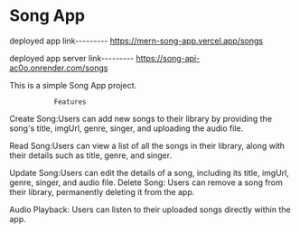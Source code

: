  # Song App
deployed app link--------- https://mern-song-app.vercel.app/songs

deployed app server link--------- https://song-api-ac0o.onrender.com/songs


This is a simple Song App project. 


               Features
Create Song:Users can add new songs to their library by providing the song's title,
imgUrl, genre, singer, and uploading the audio file.

Read Song:Users can view a list of all the songs in their library, 
along with their details such as title, genre, and singer.

Update Song:Users can edit the details of a song, including its title,
imgUrl, genre, singer, and audio file. 
Delete Song: Users can remove a song from their library, 
permanently deleting it from the app.

Audio Playback: Users can listen to their uploaded songs directly within the app.


